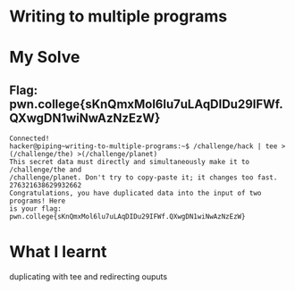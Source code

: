 # Writing to multiple programs 

# My Solve 
## Flag: pwn.college{sKnQmxMol6lu7uLAqDIDu29IFWf.QXwgDN1wiNwAzNzEzW}
```
Connected!                                                                        
hacker@piping~writing-to-multiple-programs:~$ /challenge/hack | tee >(/challenge/the) >(/challenge/planet)
This secret data must directly and simultaneously make it to /challenge/the and 
/challenge/planet. Don't try to copy-paste it; it changes too fast.
276321638629932662
Congratulations, you have duplicated data into the input of two programs! Here 
is your flag:
pwn.college{sKnQmxMol6lu7uLAqDIDu29IFWf.QXwgDN1wiNwAzNzEzW}
```

# What I learnt

duplicating with tee and redirecting ouputs

